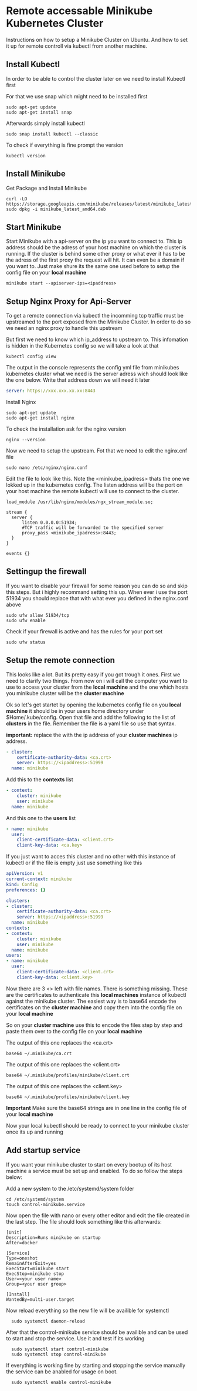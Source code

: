 # Remote accessable Minikube Kubernetes Cluster

Instructions on how to setup a Minikube Cluster on Ubuntu. And how to set it up for remote controll via kubectl from another machine.



## Install Kubectl

In order to be able to control the cluster later on we need to install Kubectl first

For that we use snap which might need to be installed first

````shell
sudo apt-get update
sudo apt-get install snap
````

Afterwards simply install kubectl

````shell
sudo snap install kubectl --classic
````

To check if everything is fine prompt the version

````shell
kubectl version
````



## Install Minikube 

Get Package and Install Minikube

````shell
curl -LO https://storage.googleapis.com/minikube/releases/latest/minikube_latest_amd64.deb
sudo dpkg -i minikube_latest_amd64.deb
````


## Start Minikube

Start Minikube with a api-server on the ip you want to connect to. This ip address should be the adress of your host machine on which the cluster is running.
If the cluster is behind some other proxy or what ever it has to be the adress of the first proxy the request will hit. It can even be a domain if you want to.
Just make shure its the same one used before to setup the config file on your **local machine**

````shell
minikube start --apiserver-ips=<ipaddress>
````
  

## Setup Nginx Proxy for Api-Server

To get a remote connection via kubectl the incomming tcp traffic must be upstreamed to the port exposed from the Minikube Cluster.
In order to do so we need an nginx proxy to handle this upstream

But first we need to know which ip_address to upstream to. This infomation is hidden in the Kubernetes config so we will take a look at that

````shell
kubectl config view
````

The output in the console represents the config yml file from minikubes kubernetes cluster what we need is the server adress wich should look like the one below. 
Write that address down we will need it later

````yaml
server: https://xxx.xxx.xx.xx:8443
````


Install Nginx

````shell
sudo apt-get update
sudo apt-get install nginx
````

To check the installation ask for the nginx version

````shell
nginx --version
````

Now we need to setup the upstream. Fot that we need to edit the nginx.cnf file

````shell
sudo nano /etc/nginx/nginx.conf
````

Edit the file to look like this. Note the <minikube_ipadress> thats the one we lokked up in the kubernetes config.
The listen address will be the port on your host machine the remote kubectl will use to connect to the cluster.

````nginx
load_module /usr/lib/nginx/modules/ngx_stream_module.so;

stream {
  server {
      listen 0.0.0.0:51934;
      #TCP traffic will be forwarded to the specified server
      proxy_pass <minikube_ipadress>:8443;
  }
}

events {}
````



## Settingup the firewall

If you want to disable your firewall for some reason you can do so and skip this steps. 
But i highly recommand setting this up. When ever i use the port 51934 you should replace that with what ever you defined in the nginx.conf above

````shell
sudo ufw allow 51934/tcp
sudo ufw enable
````

Check if your firewall is active and has the rules for your port set

````shell
sudo ufw status
````



## Setup the remote connection

This looks like a lot. But its pretty easy if you got trough it ones. 
First we need to clarify two things. From now on i will call the computer you want to use to access your cluster from the **local machine** and the one which hosts you minikube cluster will be the **cluster machine**

Ok so let's get startet by opening the kubernetes config file on you **local machine** it should be in your users home directory under $Home/.kube/config.
Open that file and add the following to the list of **clusters** in the file. Remember the file is a yaml file so use that syntax.

**important:** replace the <ipadress> with the ip address of your **cluster machines** ip address.

````yml
- cluster:
    certificate-authority-data: <ca.crt>
    server: https://<ipaddress>:51999
  name: minikube
````

Add this to the **contexts** list

````yml
- context:
    cluster: minikube
    user: minikube
  name: minikube
````

And this one to the **users** list

````yml
- name: minikube
  user:
    client-certificate-data: <client.crt>
    client-key-data: <ca.key>
````

If you just want to acces this cluster and no other with this instance of kubectl or if the file is empty just use something like this

````yml
apiVersion: v1
current-context: minikube
kind: Config
preferences: {}

clusters:
- cluster:
    certificate-authority-data: <ca.crt>
    server: https://<ipaddress>:51999
  name: minikube
contexts:
- context:
    cluster: minikube
    user: minikube
  name: minikube
users:
- name: minikube
  user:
    client-certificate-data: <client.crt>
    client-key-data: <client.key>
````

Now there are 3 <> left with file names. There is something missing. These are the certificates to authenticate this **local machines** instance of kubectl against the minikube cluster.
The easiest way is to base64 encode the certificates on the **cluster machine** and copy them into the config file on your **local machine**

So on your **cluster machine** use this to encode the files step by step and paste them over to the config file on your **local machine**

The output of this one replaces the <ca.crt>
````shell
base64 ~/.minikube/ca.crt
````

The output of this one replaces the <client.crt>

````shell
base64 ~/.minikube/profiles/minikube/client.crt
````

The output of this one replaces the <client.key>


````shell
base64 ~/.minikube/profiles/minikube/client.key
````

**Important** Make sure the base64 strings are in one line in the config file of your **local machine**

Now your local kubectl should be ready to connect to your minikube cluster once its up and running
  
  
## Add startup service
  
If you want your minikube cluster to start on every bootup of its host machine a service must be set up and enabled.
To do so follow the steps below:
  
Add a new system to the /etc/systemd/system folder
  
````shell
cd /etc/systemd/system
touch control-minikube.service
````
  
Now open the file with nano or every other editor and edit the file created in the last step.
The file should look something like this afterwards:
  
````
[Unit]
Description=Runs minikube on startup
After=docker
  
[Service]
Type=oneshot
RemainAfterExit=yes
ExecStart=minikube start
ExecStop=minikube stop
User=<your user name>
Group=<your user group>

[Install]
WantedBy=multi-user.target

````
  
Now reload everything so the new file will be availible for systemctl
  
````shell
  sudo systemctl daemon-reload
````
  
After that the control-minikube service should be availible and can be used to start and stop the service. 
Use it and test if its working

````shell
  sudo systemctl start control-minikube
  sudo systemctl stop control-minikube
````
  
If everything is working fine by starting and stopping the service manually the service can be anabled for usage on boot.


````shell
  sudo systemctl enable control-minikube
````
  

  


  




